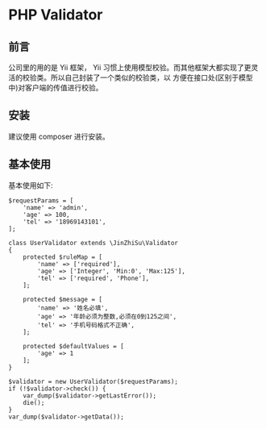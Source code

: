 # PHP Validator #

## 前言 ##

公司里的用的是 Yii 框架， Yii 习惯上使用模型校验。而其他框架大都实现了更灵活的校验类。所以自己封装了一个类似的校验类，以
方便在接口处(区别于模型中)对客户端的传值进行校验。

## 安装 ##

建议使用 composer 进行安装。

## 基本使用 ##

基本使用如下:

```
$requestParams = [
    'name' => 'admin',
    'age' => 100,
    'tel' => '18969143101',
];

class UserValidator extends \JinZhiSu\Validator
{
    protected $ruleMap = [
        'name' => ['required'],
        'age' => ['Integer', 'Min:0', 'Max:125'],
        'tel' => ['required', 'Phone'],
    ];

    protected $message = [
        'name' => '姓名必填',
        'age' => '年龄必须为整数,必须在0到125之间',
        'tel' => '手机号码格式不正确',
    ];

    protected $defaultValues = [
        'age' => 1
    ];
}

$validator = new UserValidator($requestParams);
if (!$validator->check()) {
    var_dump($validator->getLastError());
    die();
}
var_dump($validator->getData());
```
